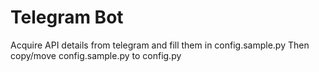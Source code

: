 # Telegram Bot

Acquire API details from telegram and fill them in config.sample.py
Then copy/move config.sample.py to config.py
